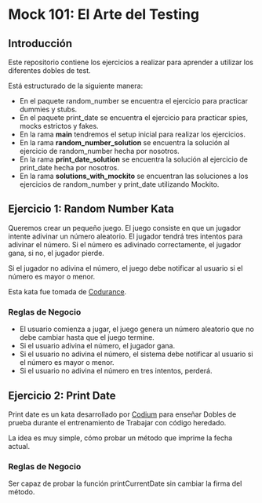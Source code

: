 # Mock 101: El Arte del Testing

## Introducción
Este repositorio contiene los ejercicios a realizar para aprender a utilizar los diferentes dobles 
de test. 

Está estructurado de la siguiente manera:
- En el paquete random_number se encuentra el ejercicio para practicar dummies y stubs.
- En el paquete print_date se encuentra el ejercicio para practicar spies, mocks estrictos y fakes.
- En la rama **main** tendremos el setup inicial para realizar los ejercicios.
- En la rama **random_number_solution** se encuentra la solución al ejercicio de random_number hecha por nosotros.
- En la rama **print_date_solution** se encuentra la solución al ejercicio de print_date hecha por nosotros.
- En la rama **solutions_with_mockito** se encuentran las soluciones a los ejercicios de random_number y print_date utilizando Mockito.

## Ejercicio 1: Random Number Kata
Queremos crear un pequeño juego. El juego consiste en que un jugador intente adivinar un número aleatorio.
El jugador tendrá tres intentos para adivinar el número. Si el número es adivinado correctamente, el jugador gana, si no, el jugador pierde.

Si el jugador no adivina el número, el juego debe notificar al usuario si el número es mayor o menor.

Esta kata fue tomada de [Codurance](https://www.codurance.com/es/katas/numero-aleatorio-kata).
### Reglas de Negocio
- El usuario comienza a jugar, el juego genera un número aleatorio que no debe cambiar hasta que el juego termine.
- Si el usuario adivina el número, el jugador gana.
- Si el usuario no adivina el número, el sistema debe notificar al usuario si el número es mayor o menor.
- Si el usuario no adivina el número en tres intentos, perderá.

## Ejercicio 2: Print Date
Print date es un kata desarrollado por [Codium](https://github.com/CodiumTeam/print-date) para enseñar Dobles de prueba durante el entrenamiento 
de Trabajar con código heredado.

La idea es muy simple, cómo probar un método que imprime la fecha actual.

### Reglas de Negocio
Ser capaz de probar la función printCurrentDate sin cambiar la firma del método.